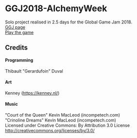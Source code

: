 # GGJ2018-AlchemyWeek
Solo project realised in 2.5 days for the Global Game Jam 2018.  
[GGJ page](https://globalgamejam.org/2018/games/alchemy-week)  
[Play the game](https://gerardufoin.github.io/GGJ2018-AlchemyWeek/)

## Credits

#### Programming
Thibault "Gerardufoin" Duval

#### Art
Kenney (https://kenney.nl/)

#### Music
"Court of the Queen" Kevin MacLeod (incompetech.com)  
"Crinoline Dreams" Kevin MacLeod (incompetech.com)  
Licensed under Creative Commons: By Attribution 3.0 License  
http://creativecommons.org/licenses/by/3.0/
